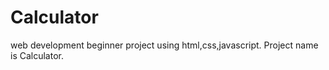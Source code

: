 # Calculator
web development beginner project using html,css,javascript. Project name is Calculator.
